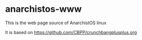 # anarchistos-www
This is the web page source of AnarchistOS linux

It is based on https://github.com/CBPP/crunchbangplusplus.org
